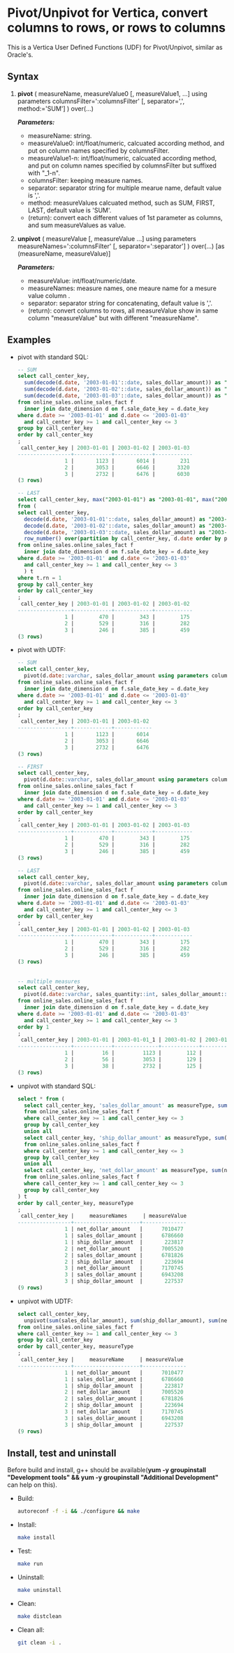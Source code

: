 # Pivot/Unpivot for Vertica, convert columns to rows, or rows to columns

This is a Vertica User Defined Functions (UDF) for Pivot/Unpivot, similar as Oracle's.

## Syntax

1. **pivot** ( measureName, measureValue0 [, measureValue1, ...]  using parameters columnsFilter=':columnsFilter' [, separator=',', method:='SUM'] ) over(...)

   ***Parameters:***
   
   * measureName: string.
   * measureValue0: int/float/numeric, calcuated according method, and put on column names specified by columnsFilter.
   * measureValue1-n: int/float/numeric, calcuated according method, and put on column names specified by columnsFilter but suffixed with "_1-n".
   * columnsFilter: keeping measure names.
   * separator: separator string for multiple mearue name, default value is ','.
   * method: measureValues calcuated method, such as SUM, FIRST, LAST, default value is 'SUM'.
   * (return): convert each different values of 1st parameter as columns, and sum measureValues as value. 


2. **unpivot** ( measureValue [, measureValue ...]  using parameters measureNames=':columnsFilter' [, separator=':separator'] ) over(...) [as (measureName, measureValue)]

   ***Parameters:***

   * measureValue: int/float/numeric/date.
   * measureNames: measure names, one meaure name for a mesure value column .
   * separator: separator string for concatenating, default value is ','.
   * (return): convert columns to rows, all measureValue show in same column "measureValue" but with different "measureName". 

## Examples

- pivot with standard SQL:
  
  ```SQL
  -- SUM
  select call_center_key, 
    sum(decode(d.date, '2003-01-01'::date, sales_dollar_amount)) as "2003-01-01", 
    sum(decode(d.date, '2003-01-02'::date, sales_dollar_amount)) as "2003-01-02", 
    sum(decode(d.date, '2003-01-03'::date, sales_dollar_amount)) as "2003-01-03"
  from online_sales.online_sales_fact f 
    inner join date_dimension d on f.sale_date_key = d.date_key 
  where d.date >= '2003-01-01' and d.date <= '2003-01-03' 
    and call_center_key >= 1 and call_center_key <= 3 
  group by call_center_key 
  order by call_center_key 
  ;
   call_center_key | 2003-01-01 | 2003-01-02 | 2003-01-03 
  -----------------+------------+------------+------------
                 1 |       1123 |       6014 |        231
                 2 |       3053 |       6646 |       3320
                 3 |       2732 |       6476 |       6030
  (3 rows)
  
  -- LAST
  select call_center_key, max("2003-01-01") as "2003-01-01", max("2003-01-02") as "2003-01-02", max("2003-01-03") as "2003-01-02"
  from (
  select call_center_key, 
    decode(d.date, '2003-01-01'::date, sales_dollar_amount) as "2003-01-01", 
    decode(d.date, '2003-01-02'::date, sales_dollar_amount) as "2003-01-02", 
    decode(d.date, '2003-01-03'::date, sales_dollar_amount) as "2003-01-03",
    row_number() over(partition by call_center_key, d.date order by pos_transaction_number desc)as rn
  from online_sales.online_sales_fact f 
    inner join date_dimension d on f.sale_date_key = d.date_key 
  where d.date >= '2003-01-01' and d.date <= '2003-01-03' 
    and call_center_key >= 1 and call_center_key <= 3
    ) t
  where t.rn = 1
  group by call_center_key
  order by call_center_key 
  ;
   call_center_key | 2003-01-01 | 2003-01-02 | 2003-01-02 
  -----------------+------------+------------+------------
                 1 |        470 |        343 |        175
                 2 |        529 |        316 |        282
                 3 |        246 |        385 |        459
  (3 rows)
  
  ```

- pivot with UDTF:
  
  ```SQL
  -- SUM
  select call_center_key, 
    pivot(d.date::varchar, sales_dollar_amount using parameters columnsFilter = '2003-01-01,2003-01-02', separator = ',') over(partition by call_center_key)
  from online_sales.online_sales_fact f 
    inner join date_dimension d on f.sale_date_key = d.date_key 
  where d.date >= '2003-01-01' and d.date <= '2003-01-03' 
    and call_center_key >= 1 and call_center_key <= 3 
  order by call_center_key 
  ;
   call_center_key | 2003-01-01 | 2003-01-02 
  -----------------+------------+------------
                 1 |       1123 |       6014
                 2 |       3053 |       6646
                 3 |       2732 |       6476
  (3 rows)
  
  -- FIRST
  select call_center_key, 
    pivot(d.date::varchar, sales_dollar_amount using parameters columnsFilter = '2003-01-01,2003-01-02,2003-01-03', separator = ',', method = 'FIRST') over(partition by call_center_key order by pos_transaction_number desc)
  from online_sales.online_sales_fact f 
    inner join date_dimension d on f.sale_date_key = d.date_key 
  where d.date >= '2003-01-01' and d.date <= '2003-01-03' 
    and call_center_key >= 1 and call_center_key <= 3 
  order by call_center_key 
  ;
   call_center_key | 2003-01-01 | 2003-01-02 | 2003-01-03 
  -----------------+------------+------------+------------
                 1 |        470 |        343 |        175
                 2 |        529 |        316 |        282
                 3 |        246 |        385 |        459
  (3 rows)
  
  -- LAST
  select call_center_key, 
    pivot(d.date::varchar, sales_dollar_amount using parameters columnsFilter = '2003-01-01,2003-01-02,2003-01-03', separator = ',', method = 'LAST') over(partition by call_center_key order by pos_transaction_number)
  from online_sales.online_sales_fact f 
    inner join date_dimension d on f.sale_date_key = d.date_key 
  where d.date >= '2003-01-01' and d.date <= '2003-01-03' 
    and call_center_key >= 1 and call_center_key <= 3 
  order by call_center_key 
  ;
   call_center_key | 2003-01-01 | 2003-01-02 | 2003-01-03 
  -----------------+------------+------------+------------
                 1 |        470 |        343 |        175
                 2 |        529 |        316 |        282
                 3 |        246 |        385 |        459
  (3 rows)
   
   
  -- multiple measures
  select call_center_key, 
    pivot(d.date::varchar, sales_quantity::int, sales_dollar_amount::float using parameters columnsFilter = '2003-01-01,2003-01-02', separator = ',') over(partition by call_center_key)
  from online_sales.online_sales_fact f 
    inner join date_dimension d on f.sale_date_key = d.date_key 
  where d.date >= '2003-01-01' and d.date <= '2003-01-03' 
    and call_center_key >= 1 and call_center_key <= 3 
  order by 1 
  ;
   call_center_key | 2003-01-01 | 2003-01-01_1 | 2003-01-02 | 2003-01-02_1 
  -----------------+------------+--------------+------------+--------------
                 1 |         16 |         1123 |        112 |         6014
                 2 |         56 |         3053 |        129 |         6646
                 3 |         38 |         2732 |        125 |         6476
  (3 rows)
  
  ```

- unpivot with standard SQL:
  
  ```SQL
  select * from (
    select call_center_key, 'sales_dollar_amount' as measureType, sum(sales_dollar_amount) as measureValue 
    from online_sales.online_sales_fact f 
    where call_center_key >= 1 and call_center_key <= 3 
    group by call_center_key 
    union all
    select call_center_key, 'ship_dollar_amount' as measureType, sum(ship_dollar_amount) as measureValue 
    from online_sales.online_sales_fact f 
    where call_center_key >= 1 and call_center_key <= 3 
    group by call_center_key 
    union all
    select call_center_key, 'net_dollar_amount' as measureType, sum(net_dollar_amount) as measureValue 
    from online_sales.online_sales_fact f 
    where call_center_key >= 1 and call_center_key <= 3 
    group by call_center_key 
  ) t
  order by call_center_key, measureType 
  ;
   call_center_key |     measureNames     | measureValue 
  -----------------+---------------------+--------------
                 1 | net_dollar_amount   |      7010477
                 1 | sales_dollar_amount |      6786660
                 1 | ship_dollar_amount  |       223817
                 2 | net_dollar_amount   |      7005520
                 2 | sales_dollar_amount |      6781826
                 2 | ship_dollar_amount  |       223694
                 3 | net_dollar_amount   |      7170745
                 3 | sales_dollar_amount |      6943208
                 3 | ship_dollar_amount  |       227537
  (9 rows)
  ```
  
- unpivot with UDTF:
  
  ```SQL
  select call_center_key, 
    unpivot(sum(sales_dollar_amount), sum(ship_dollar_amount), sum(net_dollar_amount) using parameters measureNames='sales_dollar_amount,ship_dollar_amount,net_dollar_amount', separator =',') over(partition by call_center_key) as (measureType, measureValue)
  from online_sales.online_sales_fact f 
  where call_center_key >= 1 and call_center_key <= 3 
  group by call_center_key 
  order by call_center_key, measureType 
  ;
   call_center_key |     measureName     | measureValue 
  -----------------+---------------------+--------------
                 1 | net_dollar_amount   |      7010477
                 1 | sales_dollar_amount |      6786660
                 1 | ship_dollar_amount  |       223817
                 2 | net_dollar_amount   |      7005520
                 2 | sales_dollar_amount |      6781826
                 2 | ship_dollar_amount  |       223694
                 3 | net_dollar_amount   |      7170745
                 3 | sales_dollar_amount |      6943208
                 3 | ship_dollar_amount  |       227537
  (9 rows)
  ```



## Install, test and uninstall

Before build and install, g++ should be available(**yum -y groupinstall "Development tools" && yum -y groupinstall "Additional Development"** can help on this).

 * Build: 

   ```bash
   autoreconf -f -i && ./configure && make
   ```

 * Install: 

   ```bash
   make install
   ```

 * Test: 

   ```bash
   make run
   ```

 * Uninstall: 

   ```bash
   make uninstall
   ```

 * Clean: 

   ```bash
   make distclean
   ```

 * Clean all: 

   ```bash
   git clean -i .
   ```
